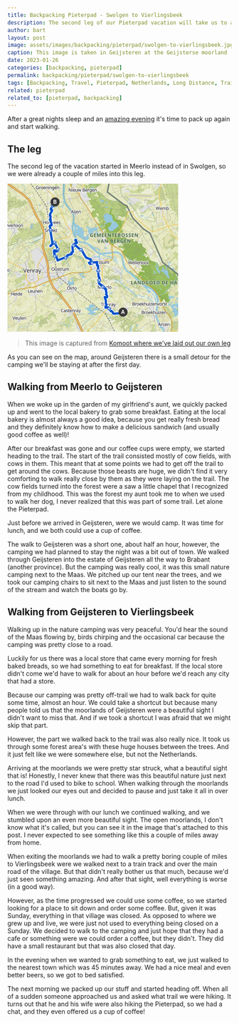 ```yaml
---
title: Backpacking Pieterpad - Swolgen to Vierlingsbeek
description: The second leg of our Pieterpad vacation will take us to another province. All the way from Swolgen to Vierlingsbeek.
author: bart
layout: post
image: assets/images/backpacking/pieterpad/swolgen-to-vierlingsbeek.jpg
caption: This image is taken in Geijsteren at the Geijsterse moorland
date: 2023-01-26
categories: [backpacking, pieterpad]
permalink: backpacking/pieterpad/swolgen-to-vierlingsbeek
tags: [Backpacking, Travel, Pieterpad, Netherlands, Long Distance, Trail, Swolgen, Geijsteren, Vierlingsbeek]
related: pieterpad
related_to: [pieterpad, backpacking]
---
```


After a great nights sleep and an [amazing evening](./2024-01-19-venlo-to-swolgen.md) it's time to pack up again and start walking. 

## The leg

The second leg of the vacation started in Meerlo instead of in Swolgen, so we were already a couple of miles into this leg.

![The leg we've created for walking from Swolgen to Vierlingsbeek](/assets/images/backpacking/pieterpad/leg-swolgen-to-vierlingsbeek.png)
> This image is captured from [Komoot where we've laid out our own leg](https://www.komoot.com/nl-nl/tour/1258309152)

As you can see on the map, around Geijsteren there is a small detour for the camping we'll be staying at after the first day.

## Walking from Meerlo to Geijsteren

When we woke up in the garden of my girlfriend's aunt, we quickly packed up and went to the local bakery to grab some breakfast. Eating at the local bakery is almost always a good idea, because you get really fresh bread and they definitely know how to make a delicious sandwich (and usually good coffee as well)!

After our breakfast was gone and our coffee cups were empty, we started heading to the trail. The start of the trail consisted mostly of cow fields, with cows in them. This meant that at some points we had to get off the trail to get around the cows. Because those beasts are huge, we didn't find it very comforting to walk really close by them as they were laying on the trail. The cow fields turned into the forest were a saw a little chapel that I recognized from my childhood. This was the forest my aunt took me to when we used to walk her dog, I never realized that this was part of some trail. Let alone the Pieterpad.

Just before we arrived in Geijsteren, were we would camp. It was time for lunch, and we both could use a cup of coffee.

The walk to Geijsteren was a short one, about half an hour, however, the camping we had planned to stay the night was a bit out of town. We walked through Geijsteren into the estate of Geijsteren all the way to Brabant (another province). But the camping was really cool, it was this small nature camping next to the Maas. We pitched up our tent near the trees, and we took our camping chairs to sit next to the Maas and just listen to the sound of the stream and watch the boats go by.

## Walking from Geijsteren to Vierlingsbeek

Walking up in the nature camping was very peaceful. You'd hear the sound of the Maas flowing by, birds chirping and the occasional car because the camping was pretty close to a road.

Luckily for us there was a local store that came every morning for fresh baked breads, so we had something to eat for breakfast. If the local store didn't come we'd have to walk for about an hour before we'd reach any city that had a store.

Because our camping was pretty off-trail we had to walk back for quite some time, almost an hour. We could take a shortcut but because many people told us that the moorlands of Geijsteren were a beautiful sight I didn't want to miss that. And if we took a shortcut I was afraid that we might skip that part.

However, the part we walked back to the trail was also really nice. It took us through some forest area's with these huge houses between the trees. And it just felt like we were somewhere else, but not the Netherlands.

Arriving at the moorlands we were pretty star struck, what a beautiful sight that is! Honestly, I never knew that there was this beautiful nature just next to the road I'd used to bike to school. When walking through the moorlands we just looked our eyes out and decided to pause and just take it all in over lunch.

When we were through with our lunch we continued walking, and we stumbled upon an even more beautiful sight. The open moorlands, I don't know what it's called, but you can see it in the image that's attached to this post. I never expected to see something like this a couple of miles away from home.

When exiting the moorlands we had to walk a pretty boring couple of miles to Vierlingsbeek were we walked next to a train track and over the main road of the village. But that didn't really bother us that much, because we'd just seen something amazing. And after that sight, well everything is worse (in a good way).

However, as the time progressed we could use some coffee, so we started looking for a place to sit down and order some coffee. But, given it was Sunday, everything in that village was closed. As opposed to where we grew up and live, we were just not used to everything being closed on a Sunday. We decided to walk to the camping and just hope that they had a cafe or something were we could order a coffee, but they didn't. They did have a small restaurant but that was also closed that day.

In the evening when we wanted to grab something to eat, we just walked to the nearest town which was 45 minutes away. We had a nice meal and even better beers, so we got to bed satisfied.

The next morning we packed up our stuff and started heading off. When all of a sudden someone approached us and asked what trail we were hiking. It turns out that he and his wife were also hiking the Pieterpad, so we had a chat, and they even offered us a cup of coffee!